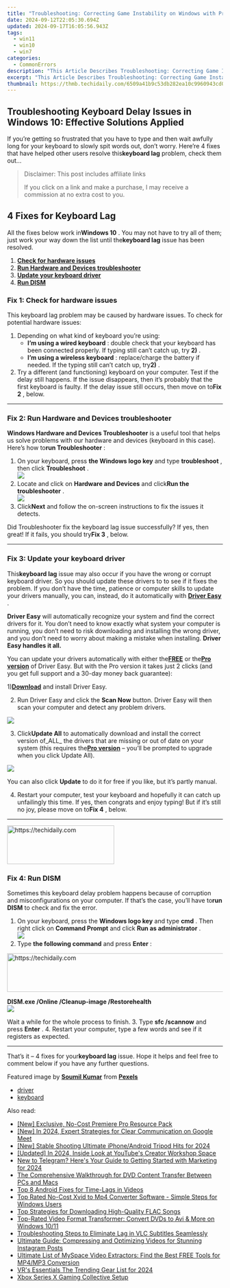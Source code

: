 ```yaml
---
title: "Troubleshooting: Correcting Game Instability on Windows with Problematic Video Card Drivers for Minecraft"
date: 2024-09-12T22:05:30.694Z
updated: 2024-09-17T16:05:56.943Z
tags:
  - win11
  - win10
  - win7
categories:
  - CommonErrors
description: "This Article Describes Troubleshooting: Correcting Game Instability on Windows with Problematic Video Card Drivers for Minecraft"
excerpt: "This Article Describes Troubleshooting: Correcting Game Instability on Windows with Problematic Video Card Drivers for Minecraft"
thumbnail: https://thmb.techidaily.com/6509a41b9c53db282ea10c9960943cd0bc0006742138202a2ce5d3d561a1baf2.jpg
---
```


## Troubleshooting Keyboard Delay Issues in Windows 10: Effective Solutions Applied

If you’re getting so frustrated that you have to type and then wait awfully long for your keyboard to slowly spit words out, don’t worry. Here’re 4 fixes that have helped other users resolve this**keyboard lag** problem, check them out…

>  Disclaimer: This post includes affiliate links
>
>  If you click on a link and make a purchase, I may receive a commission at no extra cost to you.
>

## 4 Fixes for Keyboard Lag

 All the fixes below work in**Windows 10** . You may not have to try all of them; just work your way down the list until the**keyboard lag** issue has been resolved.

1. **[Check for hardware issues](https://tools.techidaily.com/drivereasy/download/)**
2. **[Run Hardware and Devices troubleshooter](https://tools.techidaily.com/drivereasy/download/)**
3. [**Update your keyboard driver**](https://tools.techidaily.com/drivereasy/download/)
4. **[Run DISM](https://tools.techidaily.com/drivereasy/download/)**

### Fix 1: Check for hardware issues

 This keyboard lag problem may be caused by hardware issues. To check for potential hardware issues:

1. Depending on what kind of keyboard you’re using:  
   * **I’m using a wired keyboard** : double check that your keyboard has been connected properly. If typing still can’t catch up, try **2)** .  
   * **I’m using a wireless keyboard** : replace/charge the battery if needed. If the typing still can’t catch up, try**2)** .
2. Try a different (and functioning) keyboard on your computer. Test if the delay still happens. If the issue disappears, then it’s probably that the first keyboard is faulty. If the delay issue still occurs, then move on to**Fix 2** , below.

---

### Fix 2: Run Hardware and Devices troubleshooter

**Windows Hardware and Devices Troubleshooter**  is a useful tool that helps us solve problems with our hardware and devices (keyboard in this case). Here’s how to**run Troubleshooter** :

1. On your keyboard, press **the Windows logo key**  and type **troubleshoot** , then click **Troubleshoot** .  
![](https://images.drivereasy.com/wp-content/uploads/2018/06/img_5b30a29f39ffd.jpg)
2. Locate and click on **Hardware and Devices** and click**Run the troubleshooter** .  
![](https://images.drivereasy.com/wp-content/uploads/2018/07/img_5b5ad34d3dc21.jpg)
3. Click**Next** and follow the on-screen instructions to fix the issues it detects.

 Did Troubleshooter fix the keyboard lag issue successfully? If yes, then great! If it fails, you should try**Fix 3** , below.

---

### Fix 3: Update your keyboard driver

 This**keyboard lag** issue may also occur if you have the wrong or corrupt keyboard driver. So you should update these drivers to to see if it fixes the problem. If you don’t have the time, patience or computer skills to update your drivers manually, you can, instead, do it automatically with **[Driver Easy](https://tools.techidaily.com/drivereasy/download/)**  .

**Driver Easy** will automatically recognize your system and find the correct drivers for it. You don’t need to know exactly what system your computer is running, you don’t need to risk downloading and installing the wrong driver, and you don’t need to worry about making a mistake when installing. **Driver Easy handles it all.**

 You can update your drivers automatically with either the[**FREE**](https://tools.techidaily.com/drivereasy/download/) or the[**Pro version**](https://tools.techidaily.com/drivereasy/download/) of Driver Easy. But with the Pro version it takes just 2 clicks (and you get full support and a 30-day money back guarantee):

 1)[**Download**](https://tools.techidaily.com/drivereasy/download/) and install Driver Easy.

 2) Run Driver Easy and click the **Scan Now** button. Driver Easy will then scan your computer and detect any problem drivers.

![](https://images.drivereasy.com/wp-content/uploads/2018/07/img_5b46ffcde1143.jpg)

 3) Click**Update All** to automatically download and install the correct version of_ALL_ the drivers that are missing or out of date on your system (this requires the[**Pro version**](https://tools.techidaily.com/drivereasy/download/) – you’ll be prompted to upgrade when you click Update All).

![](https://images.drivereasy.com/wp-content/uploads/2018/07/img_5b5ad5d867f97.jpg)

 You can also click **Update** to do it for free if you like, but it’s partly manual.

 4) Restart your computer, test your keyboard and hopefully it can catch up unfailingly this time. If yes, then congrats and enjoy typing! But if it’s still no joy, please move on to**Fix 4** , below.

---

<!-- affiliate ads begin -->
<a href="https://bluettius.sjv.io/c/5597632/2139108/17108" target="_top" id="2139108">
  <img src="//a.impactradius-go.com/display-ad/17108-2139108" border="0" alt="https://techidaily.com" width="250" height="90"/>
</a>
<img height="0" width="0" src="https://bluettius.sjv.io/i/5597632/2139108/17108" style="position:absolute;visibility:hidden;" border="0" />
<!-- affiliate ads end -->

### Fix 4: Run DISM

 Sometimes this keyboard delay problem happens because of corruption and misconfigurations on your computer. If that’s the case, you’ll have to**run**   **DISM** to check and fix the error.

1. On your keyboard, press the **Windows logo key**  and type **cmd** . Then right click on **Command Prompt**   and click **Run as administrator** .  
![](https://images.drivereasy.com/wp-content/uploads/2018/06/img_5b28ad73ad4a9.png)
2. Type **the following command** and press **Enter** :  

<!-- affiliate ads begin -->
<a href="https://appsumo.8odi.net/c/5597632/2151854/7443" target="_top" id="2151854">
  <img src="//a.impactradius-go.com/display-ad/7443-2151854" border="0" alt="https://techidaily.com" width="600" height="90"/>
</a>
<img height="0" width="0" src="https://appsumo.8odi.net/i/5597632/2151854/7443" style="position:absolute;visibility:hidden;" border="0" />
<!-- affiliate ads end -->

**DISM.exe /Online /Cleanup-image /Restorehealth**  
![](https://images.drivereasy.com/wp-content/uploads/2018/06/img_5b30abe4b92d4.jpg)  

 Wait a while for the whole process to finish.
3. Type **sfc /scannow**  and press **Enter** .
4. Restart your computer, type a few words and see if it registers as expected.

---

 That’s it – 4 fixes for your**keyboard lag** issue. Hope it helps and feel free to comment below if you have any further questions.

 Featured image by **[Soumil Kumar](https://www.pexels.com/@soumil-kumar-4325?utm%5Fcontent=attributionCopyText&utm%5Fmedium=referral&utm%5Fsource=pexels)**  from **[Pexels](https://www.pexels.com/photo/photo-of-person-typing-on-computer-keyboard-735911/?utm%5Fcontent=attributionCopyText&utm%5Fmedium=referral&utm%5Fsource=pexels)**

* [driver](https://tools.techidaily.com/drivereasy/download/)
* [keyboard](https://tools.techidaily.com/drivereasy/download/)

<ins class="adsbygoogle"
     style="display:block"
     data-ad-format="autorelaxed"
     data-ad-client="ca-pub-7571918770474297"
     data-ad-slot="1223367746"></ins>

<ins class="adsbygoogle"
     style="display:block"
     data-ad-client="ca-pub-7571918770474297"
     data-ad-slot="8358498916"
     data-ad-format="auto"
     data-full-width-responsive="true"></ins>

<span class="atpl-alsoreadstyle">Also read:</span>
<div><ul>
<li><a href="https://some-techniques.techidaily.com/new-exclusive-no-cost-premiere-pro-resource-pack/"><u>[New] Exclusive, No-Cost Premiere Pro Resource Pack</u></a></li>
<li><a href="https://visual-screen-recording.techidaily.com/new-in-2024-expert-strategies-for-clear-communication-on-google-meet/"><u>[New] In 2024, Expert Strategies for Clear Communication on Google Meet</u></a></li>
<li><a href="https://fox-direct.techidaily.com/new-stable-shooting-ultimate-iphoneandroid-tripod-hits-for-2024/"><u>[New] Stable Shooting Ultimate iPhone/Android Tripod Hits for 2024</u></a></li>
<li><a href="https://youtube-docs.techidaily.com/ed-in-2024-inside-look-at-youtubes-creator-workshop-space/"><u>[Updated] In 2024, Inside Look at YouTube's Creator Workshop Space</u></a></li>
<li><a href="https://some-skills.techidaily.com/new-to-telegram-heres-your-guide-to-getting-started-with-marketing-for-2024/"><u>New to Telegram? Here's Your Guide to Getting Started with Marketing for 2024</u></a></li>
<li><a href="https://win-howtos.techidaily.com/the-comprehensive-walkthrough-for-dvd-content-transfer-between-pcs-and-macs/"><u>The Comprehensive Walkthrough for DVD Content Transfer Between PCs and Macs</u></a></li>
<li><a href="https://extra-resources.techidaily.com/top-8-android-fixes-for-time-lags-in-videos/"><u>Top 8 Android Fixes for Time-Lags in Videos</u></a></li>
<li><a href="https://win-howtos.techidaily.com/top-rated-no-cost-xvid-to-mp4-converter-software-simple-steps-for-windows-users/"><u>Top Rated No-Cost Xvid to Mp4 Converter Software - Simple Steps for Windows Users</u></a></li>
<li><a href="https://win-howtos.techidaily.com/top-strategies-for-downloading-high-quality-flac-songs/"><u>Top Strategies for Downloading High-Quality FLAC Songs</u></a></li>
<li><a href="https://win-howtos.techidaily.com/top-rated-video-format-transformer-convert-dvds-to-avi-and-more-on-windows-1011/"><u>Top-Rated Video Format Transformer: Convert DVDs to Avi & More on Windows 10/11</u></a></li>
<li><a href="https://win-howtos.techidaily.com/troubleshooting-steps-to-eliminate-lag-in-vlc-subtitles-seamlessly/"><u>Troubleshooting Steps to Eliminate Lag in VLC Subtitles Seamlessly</u></a></li>
<li><a href="https://solve-lab.techidaily.com/ultimate-guide-compressing-and-optimizing-videos-for-stunning-instagram-posts/"><u>Ultimate Guide: Compressing and Optimizing Videos for Stunning Instagram Posts</u></a></li>
<li><a href="https://win-howtos.techidaily.com/ultimate-list-of-myspace-video-extractors-find-the-best-free-tools-for-mp4mp3-conversion/"><u>Ultimate List of MySpace Video Extractors: Find the Best FREE Tools for MP4/MP3 Conversion</u></a></li>
<li><a href="https://fox-access.techidaily.com/vrs-essentials-the-trending-gear-list-for-2024/"><u>VR's Essentials The Trending Gear List for 2024</u></a></li>
<li><a href="https://games-able.techidaily.com/xbox-series-x-gaming-collective-setup/"><u>Xbox Series X Gaming Collective Setup</u></a></li>
</ul></div>

